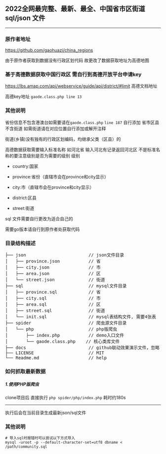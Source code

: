 ## 2022全网最完整、最新、最全、中国省市区街道sql/json 文件
---
### 原作者地址
https://github.com/gaohuazi/china_regions

由于原作者获取到数据没有行政区划代码 故更改了数据获取地址为高德地图

### 基于高德数据获取中国行政区 需自行到高德开放平台申请key
https://lbs.amap.com/api/webservice/guide/api/district/#limit 高德文档地址

高德key地址
`gaode.class.php line 13`

### 其他说明
省份信息不包含港澳台如需要请在`gaode.class.php` `line 187` 自行添加
省市区县 不含街道 如需街道请在对应位置自行添加或解开注释

街道(乡镇)没有独有的行政区划编码，均继承父类（区县）的

高德数据获取需要输入标准名称 如河北省 输入河北有记录返回河北区 不是标准名称的要注意级别是否为需要的级别
级别
 - country:国家

 - province:省份（直辖市会在province和city显示）

 - city:市（直辖市会在province和city显示）

 - district:区县

 - street:街道

sql 文件需要自行更改为适合自己的

需要go版本请自行到原作者处获取代码

### 目录结构描述
<pre>
├── json                        // json文件目录
│   ├── province.json           // 省
│   ├── city.json               // 市
│   ├── area.json               // 区
│   └── street.json             // 街道
├── sql                         // mysql文件目录
│   ├── province.sql            // 省
│   ├── city.sql                // 市
│   ├── area.sql                // 区
│   ├── street.sql              // 街道
│   └── init.sql                // mysql表结构文件, 需要4张表
├── spider                      // 爬虫源文件目录
│   └── php                     // php版爬虫
│       ├── index.php           // demo入口文件
│       └── gaode.class.php    // 核心类库文件
├── docs                        // github联动效果演示文件，忽略
├── LICENSE                     // MIT
└── Readme.md                   // help
</pre>


### 如何抓取最新数据

##### 1.使用PHP版爬虫
clone项目后 直接执行 `php spider/php/index.php`  耗时约180s


---
执行后会在当前目录生成最新json/sql文件

### 其他说明

```mysql
# 导入sql时报错时可以尝试以下方式导入
mysql -uroot -p --default-character-set=utf8 dbname < /path/community.sql
```
